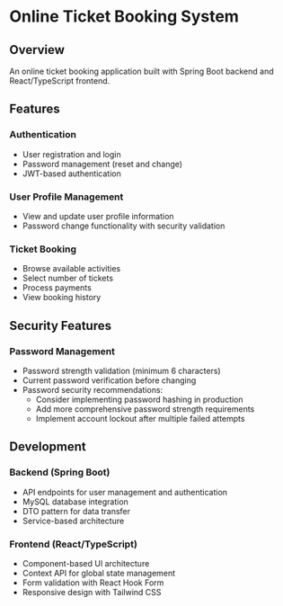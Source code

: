 # Online Ticket Booking System

## Overview
An online ticket booking application built with Spring Boot backend and React/TypeScript frontend.

## Features

### Authentication
- User registration and login
- Password management (reset and change)
- JWT-based authentication

### User Profile Management
- View and update user profile information
- Password change functionality with security validation

### Ticket Booking
- Browse available activities
- Select number of tickets
- Process payments
- View booking history

## Security Features

### Password Management
- Password strength validation (minimum 6 characters)
- Current password verification before changing
- Password security recommendations:
  - Consider implementing password hashing in production
  - Add more comprehensive password strength requirements
  - Implement account lockout after multiple failed attempts

## Development

### Backend (Spring Boot)
- API endpoints for user management and authentication
- MySQL database integration
- DTO pattern for data transfer
- Service-based architecture

### Frontend (React/TypeScript)
- Component-based UI architecture
- Context API for global state management
- Form validation with React Hook Form
- Responsive design with Tailwind CSS

